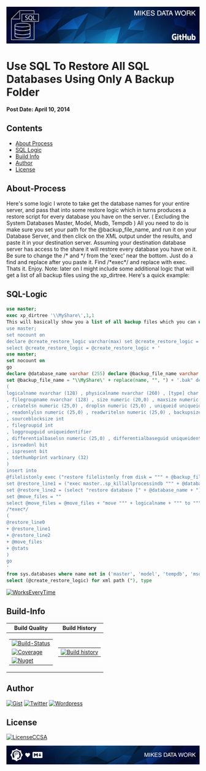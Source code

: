 ![MIKES DATA WORK GIT REPO](https://raw.githubusercontent.com/mikesdatawork/images/master/git_mikes_data_work_banner_01.png "Mikes Data Work")        

# Use SQL To Restore All SQL Databases Using Only A Backup Folder
**Post Date: April 10, 2014**        



## Contents    
- [About Process](##About-Process)  
- [SQL Logic](#SQL-Logic)  
- [Build Info](#Build-Info)  
- [Author](#Author)  
- [License](#License)       

## About-Process

<p>Here's some logic I wrote to take get the database names for your entire server, and pass that into some restore logic which in turns produces a restore script for every database you have on the server. ( Excluding the System Databases Master, Model, Msdb, Tempdb )
All you need to do is make sure you set your path for the @backup_file_name, and run it on your Database Server, and then click on the XML output under the results, and paste it in your destination server. Assuming your destination database server has access to the share it will restore every database you have on it. Be sure to change the /* and */ from the 'exec' near the bottom. Just do a find and replace after you paste it. Find /*exec*/ and replace with exec. Thats it. Enjoy.
Note: later on I might include some additional logic that will get a list of all backup files using the xp_dirtree. Here's a quick example:</p>     


## SQL-Logic
```SQL
use master;
exec xp_dirtree '\\MyShare\',1,1
This will basically show you a list of all backup files which you can use to pass into an @table, and then in-turn pass that into the logic below. Some extra coding involved, but makes for a great, and easy way to run restores based on nothing more than a path to where your backup files. Should help simplify your migrations. I've been using this method for some time so I know it will work for you.
use master;
set nocount on
declare @create_restore_logic varchar(max) set @create_restore_logic = "
select @create_restore_logic = @create_restore_logic + '
use master;
set nocount on
go
declare @database_name varchar (255) declare @backup_file_name varchar (255) set @database_name = "' + replace(name, "", """) + "'
set @backup_file_name = "\\MyShare\' + replace(name, "", ") + '.bak" declare @filelistonly table
(
logicalname nvarchar (128) , physicalname nvarchar (260) , [type] char (1)
, filegroupname nvarchar (128) , size numeric (20,0) , maxsize numeric (20,0) , fileid bigint
, createlsn numeric (25,0) , droplsn numeric (25,0) , uniqueid uniqueidentifier
, readonlylsn numeric (25,0) , readwritelsn numeric (25,0) , backupsizeinbytes bigint
, sourceblocksize int
, filegroupid int
, loggroupguid uniqueidentifier
, differentialbaselsn numeric (25,0) , differentialbaseguid uniqueidentifier
, isreadonl bit
, ispresent bit
, tdethumbprint varbinary (32)
)
insert into
@filelistonly exec ("restore filelistonly from disk = """ + @backup_file_name + """") declare @restore_line0 varchar (255) declare @restore_line1 varchar (255) declare @restore_line2 varchar (255) declare @stats varchar (255) declare @move_files varchar (max) set @restore_line0 = ("use master; ")
set @restore_line1 = ("exec master..sp_killallprocessindb """ + @database_name + """;")
set @restore_line2 = (select "restore database [" + @database_name + "] from disk = """ + @backup_file_name + """ with replace, recovery, ") set @stats = ("stats = 20;")
set @move_files = ""
select @move_files = @move_files + "move """ + logicalname + """ to """ + physicalname + """," + char(10) from @filelistonly order by fileid asc
/*exec*/
(
@restore_line0
+ @restore_line1
+ @restore_line2
+ @move_files
+ @stats
)
go
'
from sys.databases where name not in ('master', 'model', 'tempdb', 'msdb') order by name asc
select (@create_restore_logic) for xml path ("), type

```


[![WorksEveryTime](https://forthebadge.com/images/badges/60-percent-of-the-time-works-every-time.svg)](https://shitday.de/)

## Build-Info

| Build Quality | Build History |
|--|--|
|<table><tr><td>[![Build-Status](https://ci.appveyor.com/api/projects/status/pjxh5g91jpbh7t84?svg?style=flat-square)](#)</td></tr><tr><td>[![Coverage](https://coveralls.io/repos/github/tygerbytes/ResourceFitness/badge.svg?style=flat-square)](#)</td></tr><tr><td>[![Nuget](https://img.shields.io/nuget/v/TW.Resfit.Core.svg?style=flat-square)](#)</td></tr></table>|<table><tr><td>[![Build history](https://buildstats.info/appveyor/chart/tygerbytes/resourcefitness)](#)</td></tr></table>|

## Author

[![Gist](https://img.shields.io/badge/Gist-MikesDataWork-<COLOR>.svg)](https://gist.github.com/mikesdatawork)
[![Twitter](https://img.shields.io/badge/Twitter-MikesDataWork-<COLOR>.svg)](https://twitter.com/mikesdatawork)
[![Wordpress](https://img.shields.io/badge/Wordpress-MikesDataWork-<COLOR>.svg)](https://mikesdatawork.wordpress.com/)

    
## License
[![LicenseCCSA](https://img.shields.io/badge/License-CreativeCommonsSA-<COLOR>.svg)](https://creativecommons.org/share-your-work/licensing-types-examples/)

![Mikes Data Work](https://raw.githubusercontent.com/mikesdatawork/images/master/git_mikes_data_work_banner_02.png "Mikes Data Work")

